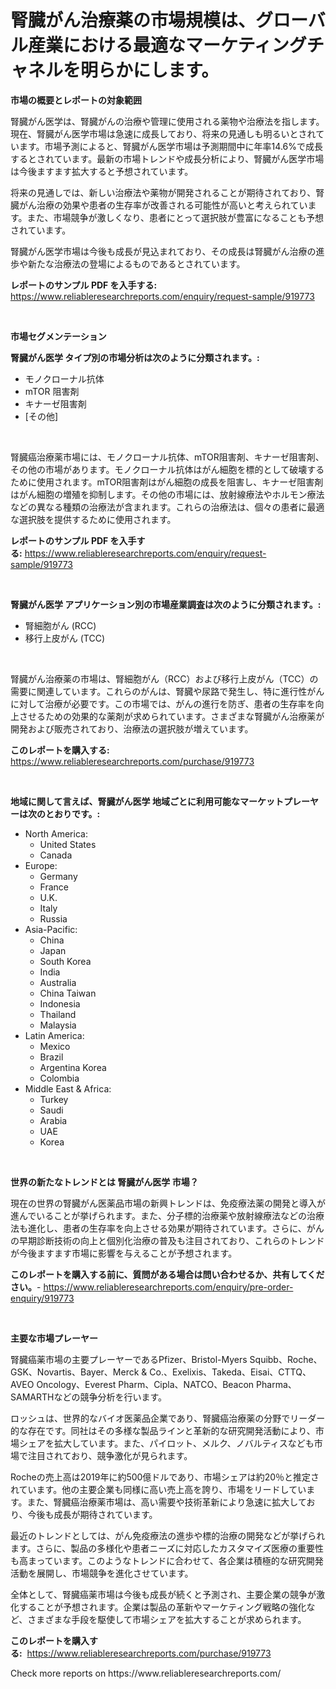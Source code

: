 <p><h1>腎臓がん治療薬の市場規模は、グローバル産業における最適なマーケティングチャネルを明らかにします。</h1></p><p><strong>市場の概要とレポートの対象範囲</strong></p>
<p><p>腎臓がん医学は、腎臓がんの治療や管理に使用される薬物や治療法を指します。現在、腎臓がん医学市場は急速に成長しており、将来の見通しも明るいとされています。市場予測によると、腎臓がん医学市場は予測期間中に年率14.6%で成長するとされています。最新の市場トレンドや成長分析により、腎臓がん医学市場は今後ますます拡大すると予想されています。</p><p>将来の見通しでは、新しい治療法や薬物が開発されることが期待されており、腎臓がん治療の効果や患者の生存率が改善される可能性が高いと考えられています。また、市場競争が激しくなり、患者にとって選択肢が豊富になることも予想されています。</p><p>腎臓がん医学市場は今後も成長が見込まれており、その成長は腎臓がん治療の進歩や新たな治療法の登場によるものであるとされています。</p></p>
<p><strong>レポートのサンプル PDF を入手する:</strong> <a href="https://www.reliableresearchreports.com/enquiry/request-sample/919773">https://www.reliableresearchreports.com/enquiry/request-sample/919773</a></p>
<p>&nbsp;</p>
<p><strong>市場セグメンテーション</strong></p>
<p><strong>腎臓がん医学 タイプ別の市場分析は次のように分類されます。:</strong></p>
<p><ul><li>モノクローナル抗体</li><li>mTOR 阻害剤</li><li>キナーゼ阻害剤</li><li>[その他]</li></ul></p>
<p>&nbsp;</p>
<p><p>腎臓癌治療薬市場には、モノクローナル抗体、mTOR阻害剤、キナーゼ阻害剤、その他の市場があります。モノクローナル抗体はがん細胞を標的として破壊するために使用されます。mTOR阻害剤はがん細胞の成長を阻害し、キナーゼ阻害剤はがん細胞の増殖を抑制します。その他の市場には、放射線療法やホルモン療法などの異なる種類の治療法が含まれます。これらの治療法は、個々の患者に最適な選択肢を提供するために使用されます。</p></p>
<p><strong>レポートのサンプル PDF を入手する:</strong>&nbsp;<a href="https://www.reliableresearchreports.com/enquiry/request-sample/919773">https://www.reliableresearchreports.com/enquiry/request-sample/919773</a></p>
<p>&nbsp;</p>
<p><strong> 腎臓がん医学 アプリケーション別の市場産業調査は次のように分類されます。:</strong></p>
<p><ul><li>腎細胞がん (RCC)</li><li>移行上皮がん (TCC)</li></ul></p>
<p>&nbsp;</p>
<p><p>腎臓がん治療薬の市場は、腎細胞がん（RCC）および移行上皮がん（TCC）の需要に関連しています。これらのがんは、腎臓や尿路で発生し、特に進行性がんに対して治療が必要です。この市場では、がんの進行を防ぎ、患者の生存率を向上させるための効果的な薬剤が求められています。さまざまな腎臓がん治療薬が開発および販売されており、治療法の選択肢が増えています。</p></p>
<p><strong>このレポートを購入する:</strong>&nbsp; <a href="https://www.reliableresearchreports.com/purchase/919773">https://www.reliableresearchreports.com/purchase/919773</a></p>
<p>&nbsp;</p>
<p><strong>地域に関して言えば、腎臓がん医学 地域ごとに利用可能なマーケットプレーヤーは次のとおりです。:</strong></p>
<p><ul>
    <li>
        North America:
        <ul>
            <li>United States</li>
            <li>Canada</li>
        </ul>
    </li>
    <li>
        Europe:
        <ul>
            <li>Germany</li>
            <li>France</li>
            <li>U.K.</li>
            <li>Italy</li>
            <li>Russia</li>
        </ul>
    </li>
    <li>
        Asia-Pacific:
        <ul>
            <li>China</li>
            <li>Japan</li>
            <li>South Korea</li>
            <li>India</li>
            <li>Australia</li>
            <li>China Taiwan</li>
            <li>Indonesia</li>
            <li>Thailand</li>
            <li>Malaysia</li>
        </ul>
    </li>
    <li>
        Latin America:
        <ul>
            <li>Mexico</li>
            <li>Brazil</li>
            <li>Argentina Korea</li>
            <li>Colombia</li>
        </ul>
    </li>
    <li>
        Middle East & Africa:
        <ul>
            <li>Turkey</li>
            <li>Saudi</li>
            <li>Arabia</li>
            <li>UAE</li>
            <li>Korea</li>
        </ul>
    </li>
    </ul></p>
<p>&nbsp;</p>
<p><strong>世界の新たなトレンドとは 腎臓がん医学 市場？</strong></p>
<p><p>現在の世界の腎臓がん医薬品市場の新興トレンドは、免疫療法薬の開発と導入が進んでいることが挙げられます。また、分子標的治療薬や放射線療法などの治療法も進化し、患者の生存率を向上させる効果が期待されています。さらに、がんの早期診断技術の向上と個別化治療の普及も注目されており、これらのトレンドが今後ますます市場に影響を与えることが予想されます。</p></p>
<p><strong>このレポートを購入する前に、質問がある場合は問い合わせるか、共有してください。</strong>- <a href="https://www.reliableresearchreports.com/enquiry/pre-order-enquiry/919773">https://www.reliableresearchreports.com/enquiry/pre-order-enquiry/919773</a></p>
<p>&nbsp;</p>
<p><strong>主要な市場プレーヤー</strong></p>
<p><p>腎臓癌薬市場の主要プレーヤーであるPfizer、Bristol-Myers Squibb、Roche、GSK、Novartis、Bayer、Merck & Co.、Exelixis、Takeda、Eisai、CTTQ、AVEO Oncology、Everest Pharm、Cipla、NATCO、Beacon Pharma、SAMARTHなどの競争分析を行います。</p><p>ロッシュは、世界的なバイオ医薬品企業であり、腎臓癌治療薬の分野でリーダー的な存在です。同社はその多様な製品ラインと革新的な研究開発活動により、市場シェアを拡大しています。また、パイロット、メルク、ノバルティスなども市場で注目されており、競争激化が見られます。</p><p>Rocheの売上高は2019年に約500億ドルであり、市場シェアは約20％と推定されています。他の主要企業も同様に高い売上高を誇り、市場をリードしています。また、腎臓癌治療薬市場は、高い需要や技術革新により急速に拡大しており、今後も成長が期待されています。</p><p>最近のトレンドとしては、がん免疫療法の進歩や標的治療の開発などが挙げられます。さらに、製品の多様化や患者ニーズに対応したカスタマイズ医療の重要性も高まっています。このようなトレンドに合わせて、各企業は積極的な研究開発活動を展開し、市場競争を進化させています。</p><p>全体として、腎臓癌薬市場は今後も成長が続くと予測され、主要企業の競争が激化することが予想されます。企業は製品の革新やマーケティング戦略の強化など、さまざまな手段を駆使して市場シェアを拡大することが求められます。</p></p>
<p><strong>このレポートを購入する:</strong>&nbsp;&nbsp;<a href="https://www.reliableresearchreports.com/purchase/919773">https://www.reliableresearchreports.com/purchase/919773</a></p>
<p>Check more reports on https://www.reliableresearchreports.com/</p>